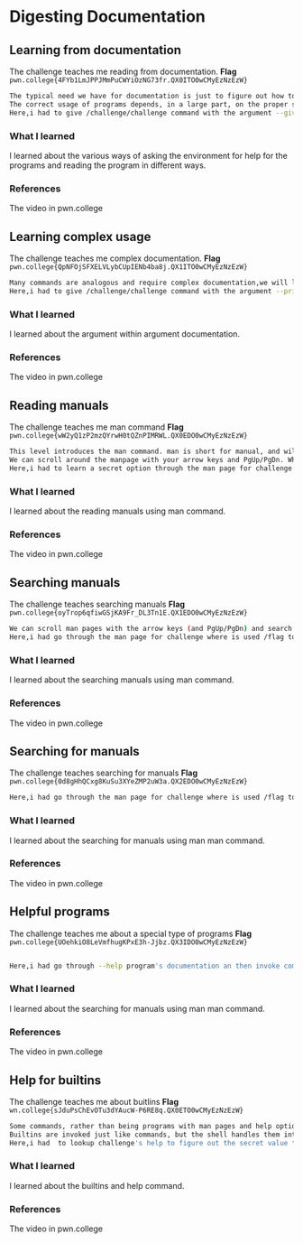 # Digesting Documentation
## Learning from documentation
The challenge teaches me reading from documentation.
**Flag** `pwn.college{4FYb1LmJPPJMmPuCWYiOzNG73fr.QX0ITO0wCMyEzNzEzW}`
``` bash
The typical need we have for documentation is just to figure out how to use all the programs, and a specific case of that is figuring out what arguments to specify on the command line.
The correct usage of programs depends, in a large part, on the proper specification of arguments to them.
Here,i had to give /challenge/challenge command with the argument --giveflag with proper documentation to get my flag.
```
### What I learned
I learned about the various ways of asking the environment for help for the programs and reading the program in different ways.
### References
The video in pwn.college


## Learning complex usage
The challenge teaches me complex documentation.
**Flag** `pwn.college{QpNFOjSFXELVLybCUpIENb4ba8j.QX1ITO0wCMyEzNzEzW}`
``` bash
Many commands are analogous and require complex documentation,we will learn all that in depth later.
Here,i had to give /challenge/challenge command with the argument --printfile which in turn needed /flag argument with proper documentation to get my flag.
```
### What I learned
I learned about the argument within argument documentation.
### References
The video in pwn.college


## Reading manuals
The challenge teaches me man command
**Flag** `pwn.college{wW2yQ1zP2mzQYrwH0tQZnPIMRWL.QX0EDO0wCMyEzNzEzW}`
``` bash
This level introduces the man command. man is short for manual, and will display (if available) the manual of the command we pass as an argument.
We can scroll around the manpage with your arrow keys and PgUp/PgDn. When we are done reading the manpage, we can hit q to quit.
Here,i had to learn a secret option through the man page for challenge which i read and understood in order to invoke the /challenge/challenge with proper arguments  to get my flag.
```
### What I learned
I learned about the reading manuals using man command.
### References
The video in pwn.college


## Searching manuals
The challenge teaches searching manuals
**Flag** `pwn.college{oyTrop6qfiwGSjKA9Fr_DL3Tn1E.QX1EDO0wCMyEzNzEzW}`
``` bash
We can scroll man pages with the arrow keys (and PgUp/PgDn) and search with /. After searching, we can hit n to go to the next result and N to go to the previous result. Instead of /, we can use ? to search backwards.
Here,i had go through the man page for challenge where is used /flag to search for the argument that would give me my flag and then invoked /challenge/chllenge with the proper argument to get my flag.
```
### What I learned
I learned about the searching manuals using man command.
### References
The video in pwn.college


## Searching for manuals
The challenge teaches searching for manuals
**Flag** `pwn.college{0d8gHhQCxg8KuSu3XYeZMP2uW3a.QX2EDO0wCMyEzNzEzW}`
``` bash
Here,i had go through the man page for challenge where is used /flag to search for the argument that would give me my flag and then invoked /challenge/chllenge with the proper argument to get my flag.
```
### What I learned
I learned about the searching for manuals using man man command.
### References
The video in pwn.college


## Helpful programs
The challenge teaches me about a special type of programs
**Flag** `pwn.college{UOehkiO8LeVmfhugKPxE3h-Jjbz.QX3IDO0wCMyEzNzEzW}`
``` bash

Here,i had go through --help program's documentation an then invoke commands accordingly to get my flag.
```
### What I learned
I learned about the searching for manuals using man man command.
### References
The video in pwn.college


## Help for builtins
The challenge teaches me about buitlins
**Flag** `wn.college{sJduPsChEvOTu3dYAucW-P6RE8q.QX0ETO0wCMyEzNzEzW}`
``` bash
Some commands, rather than being programs with man pages and help options, are built into the shell itself. These are called builtins.
Builtins are invoked just like commands, but the shell handles them internally instead of launching other programs.
Here,i had  to lookup challenge's help to figure out the secret value to pass to it to get my flag.
```
### What I learned
I learned about the builtins and help command.
### References
The video in pwn.college
